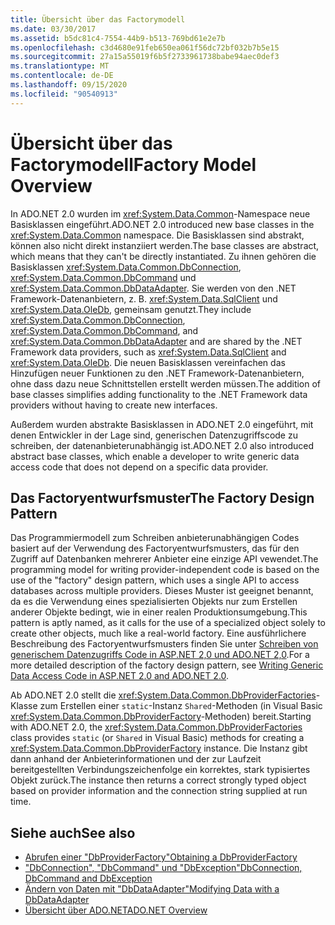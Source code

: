 ```yaml
---
title: Übersicht über das Factorymodell
ms.date: 03/30/2017
ms.assetid: b5dc81c4-7554-44b9-b513-769bd61e2e7b
ms.openlocfilehash: c3d4680e91feb650ea061f56dc72bf032b7b5e15
ms.sourcegitcommit: 27a15a55019f6b5f2733961738babe94aec0def3
ms.translationtype: MT
ms.contentlocale: de-DE
ms.lasthandoff: 09/15/2020
ms.locfileid: "90540913"
---
```

# <a name="factory-model-overview"></a><span data-ttu-id="084f8-102">Übersicht über das Factorymodell</span><span class="sxs-lookup"><span data-stu-id="084f8-102">Factory Model Overview</span></span>
<span data-ttu-id="084f8-103">In ADO.NET 2.0 wurden im <xref:System.Data.Common>-Namespace neue Basisklassen eingeführt.</span><span class="sxs-lookup"><span data-stu-id="084f8-103">ADO.NET 2.0 introduced new base classes in the <xref:System.Data.Common> namespace.</span></span> <span data-ttu-id="084f8-104">Die Basisklassen sind abstrakt, können also nicht direkt instanziiert werden.</span><span class="sxs-lookup"><span data-stu-id="084f8-104">The base classes are abstract, which means that they can't be directly instantiated.</span></span> <span data-ttu-id="084f8-105">Zu ihnen gehören die Basisklassen <xref:System.Data.Common.DbConnection>, <xref:System.Data.Common.DbCommand> und <xref:System.Data.Common.DbDataAdapter>. Sie werden von den .NET Framework-Datenanbietern, z. B. <xref:System.Data.SqlClient> und <xref:System.Data.OleDb>, gemeinsam genutzt.</span><span class="sxs-lookup"><span data-stu-id="084f8-105">They include <xref:System.Data.Common.DbConnection>, <xref:System.Data.Common.DbCommand>, and <xref:System.Data.Common.DbDataAdapter> and are shared by the .NET Framework data providers, such as <xref:System.Data.SqlClient> and <xref:System.Data.OleDb>.</span></span> <span data-ttu-id="084f8-106">Die neuen Basisklassen vereinfachen das Hinzufügen neuer Funktionen zu den .NET Framework-Datenanbietern, ohne dass dazu neue Schnittstellen erstellt werden müssen.</span><span class="sxs-lookup"><span data-stu-id="084f8-106">The addition of base classes simplifies adding functionality to the .NET Framework data providers without having to create new interfaces.</span></span>  
  
 <span data-ttu-id="084f8-107">Außerdem wurden abstrakte Basisklassen in ADO.NET 2.0 eingeführt, mit denen Entwickler in der Lage sind, generischen Datenzugriffscode zu schreiben, der datenanbieterunabhängig ist.</span><span class="sxs-lookup"><span data-stu-id="084f8-107">ADO.NET 2.0 also introduced abstract base classes, which enable a developer to write generic data access code that does not depend on a specific data provider.</span></span>  
  
## <a name="the-factory-design-pattern"></a><span data-ttu-id="084f8-108">Das Factoryentwurfsmuster</span><span class="sxs-lookup"><span data-stu-id="084f8-108">The Factory Design Pattern</span></span>  
 <span data-ttu-id="084f8-109">Das Programmiermodell zum Schreiben anbieterunabhängigen Codes basiert auf der Verwendung des Factoryentwurfsmusters, das für den Zugriff auf Datenbanken mehrerer Anbieter eine einzige API vewendet.</span><span class="sxs-lookup"><span data-stu-id="084f8-109">The programming model for writing provider-independent code is based on the use of the "factory" design pattern, which uses a single API to access databases across multiple providers.</span></span> <span data-ttu-id="084f8-110">Dieses Muster ist geeignet benannt, da es die Verwendung eines spezialisierten Objekts nur zum Erstellen anderer Objekte bedingt, wie in einer realen Produktionsumgebung.</span><span class="sxs-lookup"><span data-stu-id="084f8-110">This pattern is aptly named, as it calls for the use of a specialized object solely to create other objects, much like a real-world factory.</span></span> <span data-ttu-id="084f8-111">Eine ausführlichere Beschreibung des Factoryentwurfsmusters finden Sie unter [Schreiben von generischem Datenzugriffs Code in ASP.NET 2,0 und ADO.NET 2,0](/previous-versions/dotnet/articles/ms971499(v=msdn.10)).</span><span class="sxs-lookup"><span data-stu-id="084f8-111">For a more detailed description of the factory design pattern, see [Writing Generic Data Access Code in ASP.NET 2.0 and ADO.NET 2.0](/previous-versions/dotnet/articles/ms971499(v=msdn.10)).</span></span>
  
 <span data-ttu-id="084f8-112">Ab ADO.NET 2.0 stellt die <xref:System.Data.Common.DbProviderFactories>-Klasse zum Erstellen einer `static`-Instanz `Shared`-Methoden (in Visual Basic <xref:System.Data.Common.DbProviderFactory>-Methoden) bereit.</span><span class="sxs-lookup"><span data-stu-id="084f8-112">Starting with ADO.NET 2.0, the <xref:System.Data.Common.DbProviderFactories> class provides `static` (or `Shared` in Visual Basic) methods for creating a <xref:System.Data.Common.DbProviderFactory> instance.</span></span> <span data-ttu-id="084f8-113">Die Instanz gibt dann anhand der Anbieterinformationen und der zur Laufzeit bereitgestellten Verbindungszeichenfolge ein korrektes, stark typisiertes Objekt zurück.</span><span class="sxs-lookup"><span data-stu-id="084f8-113">The instance then returns a correct strongly typed object based on provider information and the connection string supplied at run time.</span></span>  
  
## <a name="see-also"></a><span data-ttu-id="084f8-114">Siehe auch</span><span class="sxs-lookup"><span data-stu-id="084f8-114">See also</span></span>

- [<span data-ttu-id="084f8-115">Abrufen einer "DbProviderFactory"</span><span class="sxs-lookup"><span data-stu-id="084f8-115">Obtaining a DbProviderFactory</span></span>](obtaining-a-dbproviderfactory.md)
- [<span data-ttu-id="084f8-116">"DbConnection", "DbCommand" und "DbException"</span><span class="sxs-lookup"><span data-stu-id="084f8-116">DbConnection, DbCommand and DbException</span></span>](dbconnection-dbcommand-and-dbexception.md)
- [<span data-ttu-id="084f8-117">Ändern von Daten mit "DbDataAdapter"</span><span class="sxs-lookup"><span data-stu-id="084f8-117">Modifying Data with a DbDataAdapter</span></span>](modifying-data-with-a-dbdataadapter.md)
- [<span data-ttu-id="084f8-118">Übersicht über ADO.NET</span><span class="sxs-lookup"><span data-stu-id="084f8-118">ADO.NET Overview</span></span>](ado-net-overview.md)
